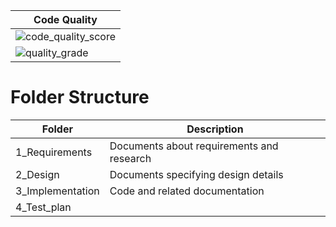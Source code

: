 |Code Quality|
|------------|
|![code_quality_score](https://www.code-inspector.com/project/21293/score/svg)|
|![quality_grade](https://www.code-inspector.com/project/21293/status/svg)|

# Folder Structure
|Folder|Description|
|------|-----------|
|1_Requirements|Documents about requirements and research|
|2_Design|Documents specifying design details|
|3_Implementation|Code and related documentation|
|4_Test_plan||Documents with test plans and procedures|
 
